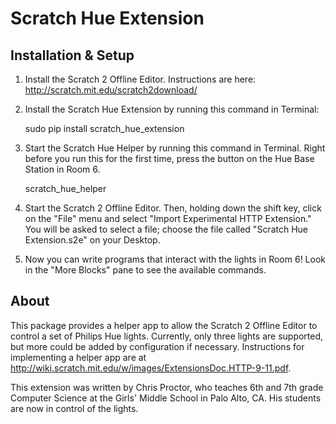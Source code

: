 Scratch Hue Extension
=====================

Installation & Setup
--------------------

1. Install the Scratch 2 Offline Editor. Instructions are here:
   http://scratch.mit.edu/scratch2download/
2. Install the Scratch Hue Extension by running this command in Terminal:

    sudo pip install scratch_hue_extension

4. Start the Scratch Hue Helper by running this command in Terminal. Right
   before you run this for the first time, press the button on the Hue Base
   Station in Room 6.

    scratch_hue_helper

5. Start the Scratch 2 Offline Editor. Then, holding down the shift key, click 
   on the "File" menu and select "Import Experimental HTTP Extension." You will 
   be asked to select a file; choose the file called "Scratch Hue Extension.s2e"
   on your Desktop.

6. Now you can write programs that interact with the lights in Room 6! Look in
   the "More Blocks" pane to see the available commands.


About
-----

This package provides a helper app to allow the Scratch 2 Offline Editor to 
control a set of Philips Hue lights. Currently, only three lights are supported,
but more could be added  by configuration if necessary. Instructions for implementing 
a helper app are at http://wiki.scratch.mit.edu/w/images/ExtensionsDoc.HTTP-9-11.pdf.

This extension was written by Chris Proctor, who teaches 6th and 7th grade 
Computer Science at the Girls' Middle School in Palo Alto, CA. His students 
are now in control of the lights. 
